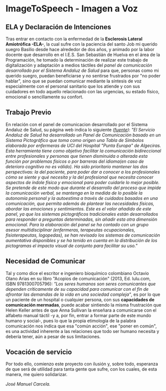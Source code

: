 # ImageToSpeech - Imagen a Voz
## ELA y Declaración de Intenciones
Tras entrar en contacto con la enfermedad de la **Esclerosis Lateral Amiotrófica -ELA-**, la cual sufre con la paciencia
del santo Job mi querido suegro Basilio desde hace alrededor de dos años, y animado por la labor docente que desarrollo
en el I.E.S. San Sebastián de Huelva en el área de la Programación, he tomado la determinación de realizar este trabajo
de digitalización y adaptación a medios táctiles del *panel de comunicación desarrollado por el Sistema Andaluz de Salud*
para que, personas como mi querido suegro, puedan beneficiarse y no sentirse frustrados por "no poder hablar", sino que se 
puedan comunicar mediante la síntesis de voz especialmente con el personal sanitario que los atiende y con sus cuidadores
en todo aquello relacionado con las urgencias, su estado físico, emocional o sencillamente su confort.

## Trabajo Previo
En relación con el panel de comunicacion desarrollado por el Sistema Andaluz de Salud, su página web indica lo siguiente *([fuente](http://www.juntadeandalucia.es/servicioandaluzdesalud/principal/documentosAcc.asp?pagina=pr_desa_Innovacion11))*:
*"El Servicio Andaluz de Salud ha desarrollado un Panel de Comunicación basado en un Sistema Pictográfico
que toma como origen una Tabla de Símbolos elaborada por enfermeras de UCI del Hospital "Punta Europa" de Algeciras.
Esta herramienta tiene como objetivo facilitar la comunicación bidireccional entre profesionales y personas que 
tienen disminuida o alterada esta función por problemas físicos o por barreras del idioma(en caso de deterioro 
cognitivo no es válido). Ha sido prioritario mantener las dos perspectivas: la del paciente, para poder dar a conocer
a los profesionales cómo se siente y qué necesita y la del profesional que necesita conocer aspectos de índole física
y emocional para poder cuidarle lo mejor posible.
Se pretende de este modo que durante el desarrollo del proceso que impide la comunicación verbal, se mantenga en 
la medida de lo posible la autonomía personal y la autoestima a través de cuidados basados en una comunicación, 
que permita además de plantear las necesidades físicas, abordar las emociones y sentimientos. Este es el valor 
añadido de este panel, ya que los sistemas pictográficos tradicionales están desarrollados para responder a preguntas 
determinadas, sin añadir esta otra dimensión emocional. Para la elaboración del panel se ha contado con un grupo 
asesor multidisciplinar (enfermeras, terapeutas ocupacionales, fisioterapeutas, logopedas), se han revisado los 
sistemas de comunicación aumentativa disponibles y se ha tenido en cuenta en la distribución de los pictogramas 
el impacto visual de conjunto para facilitar su uso."*

## Necesidad de Comunicar
Tal y como dice el escritor e ingeniero bioquímico colombiano Octavio Olano Arias en su libro "Acopios de 
comunicación" (2013, Ed. lulu.com, ISBN 9781300705796): *"Los seres humanos son seres comunicantes que dependen 
críticamente de su capacidad para comunicar con el fin de afrontar las demandas de la vida en una sociedad compleja"*,
es por lo que un paciente de un hospital o cualquier persona, con sus **capacidades de comunicación mermadas**, puede
acabar sintiendo la misma frustración que Helen Keller antes de que Anna Sullivan la enseñara a comunicarse con el alfabeto
manual táctil -y a, por fin, entrar a formar parte de este mundo humano y social-, pues lo que la propia etimología 
de la palabra comunicación nos indica que esa "común acción", ese "poner en común", es una actividad inherente a las
relaciones que todo ser humano necesita y debería tener, aún a pesar de sus limitaciones.

## Vocación de servicio
Por todo ello, comienzo este proyecto con ilusión y, sobre todo, esperanza de que será de utilidad para tanta gente que
sufre, con los cuales, de esta manera, me quiero solidarizar.
 
*José Manuel Carcela.*
